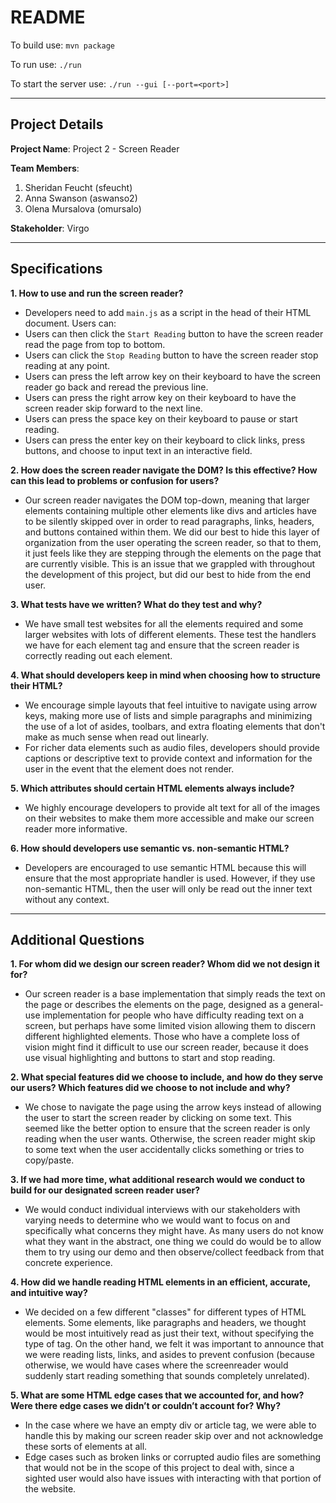 # README
To build use:
`mvn package`

To run use:
`./run`

To start the server use:
`./run --gui [--port=<port>]`
***
## Project Details
**Project Name**: Project 2 - Screen Reader

**Team Members**: 
1. Sheridan Feucht (sfeucht)
2. Anna Swanson (aswanso2)
3. Olena Mursalova (omursalo) 

**Stakeholder**: Virgo
***
## Specifications
**1. How to use and run the screen reader?**
- Developers need to add `main.js` as a script in the head of their HTML document.
Users can:
- Users can then click the `Start Reading` button to have the screen reader read
the page from top to bottom.
- Users can click the `Stop Reading` button to have the screen reader stop reading
at any point.
- Users can press the left arrow key on their keyboard to have the screen reader go back
and reread the previous line.
- Users can press the right arrow key on their keyboard to have the screen reader skip
forward to the next line.
- Users can press the space key on their keyboard to pause or start reading.
- Users can press the enter key on their keyboard to click links, press buttons, 
and choose to input text in an interactive field.

**2. How does the screen reader navigate the DOM? Is this effective? How can this lead
to problems or confusion for users?**
- Our screen reader navigates the DOM top-down, meaning that larger elements containing multiple other
elements like divs and articles have to be silently skipped over in order to 
read paragraphs, links, headers, and buttons contained within them. We did our best to hide this layer of organization 
from the user operating the screen reader, so that to them, it just feels like they are stepping through the elements on 
the page that are currently visible. This is an issue that we grappled with throughout the development of this project,
but did our best to hide from the end user.

**3. What tests have we written? What do they test and why?**
- We have small test websites for all the elements required and some larger websites with lots of different elements.
These test the handlers we have for each element tag and ensure that the screen reader is correctly reading out each element.

**4. What should developers keep in mind when choosing how to structure their HTML?**
- We encourage simple layouts that feel intuitive to navigate using arrow keys, making more use of lists and simple paragraphs 
and minimizing the use of a lot of asides, toolbars, and extra floating elements that don't make as much sense when read out linearly.
- For richer data elements such as audio files, developers should provide captions or descriptive text to provide context and information 
for the user in the event that the element does not render.

**5. Which attributes should certain HTML elements always include?**
- We highly encourage developers to provide alt text for all of the images on their websites to make them more accessible
and make our screen reader more informative. 

**6. How should developers use semantic vs. non-semantic HTML?**
- Developers are encouraged to use semantic HTML because this will ensure that the most appropriate handler is
used. However, if they use non-semantic HTML, then the user will only be read out the inner text without any context.
***
## Additional Questions
**1. For whom did we design our screen reader? Whom did we not design it for?**
- Our screen reader is a base implementation that simply reads the text on the page or describes the elements on the page,
designed as a general-use implementation for people who have difficulty reading text on a screen, but perhaps have some
limited vision allowing them to discern different highlighted elements. Those who have a complete loss of vision might
find it difficult to use our screen reader, because it does use visual highlighting and buttons to start and stop reading.

**2. What special features did we choose to include, and how do they serve our
users? Which features did we choose to not include and why?**
- We chose to navigate the page using the arrow keys instead of allowing the user to start the screen reader by clicking
on some text. This seemed like the better option to ensure that the screen reader is only reading when the user wants.
Otherwise, the screen reader might skip to some text when the user accidentally clicks something or tries to copy/paste. 

**3. If we had more time, what additional research would we conduct to build
for our designated screen reader user?**
- We would conduct individual interviews with our stakeholders with varying needs to determine who we would want to focus
on and specifically what concerns they might have. As many users do not know what they want in the abstract, one thing we
could do would be to allow them to try using our demo and then observe/collect feedback from that concrete experience.

**4. How did we handle reading HTML elements in an efficient, accurate, and intuitive way?**
- We decided on a few different "classes" for different types of HTML elements. Some elements, like paragraphs and headers,
we thought would be most intuitively read as just their text, without specifying the type of tag. On the other hand, we 
felt it was important to announce that we were reading lists, links, and asides to prevent confusion (because otherwise,
we would have cases where the screenreader would suddenly start reading something that sounds completely unrelated). 

**5. What are some HTML edge cases that we accounted for, and how? Were there edge
cases we didn’t or couldn’t account for? Why?**
- In the case where we have an empty div or article tag, we were able to handle this by making our screen reader skip over
and not acknowledge these sorts of elements at all. 
- Edge cases such as broken links or corrupted audio files are something that would not be in the scope of this project
to deal with, since a sighted user would also have issues with interacting with that portion of the website.